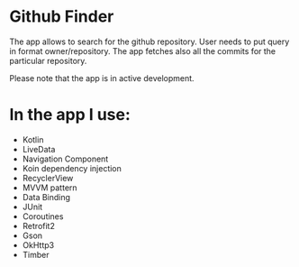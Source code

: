 # Github Finder
The app allows to search for the github repository. 
User needs to put query in format owner/repository. 
The app fetches also all the commits for the particular repository. 

Please note that the app is in active development. 

# In the app I use:
* Kotlin
* LiveData
* Navigation Component
* Koin dependency injection
* RecyclerView
* MVVM pattern
* Data Binding
* JUnit
* Coroutines
* Retrofit2
* Gson
* OkHttp3
* Timber


